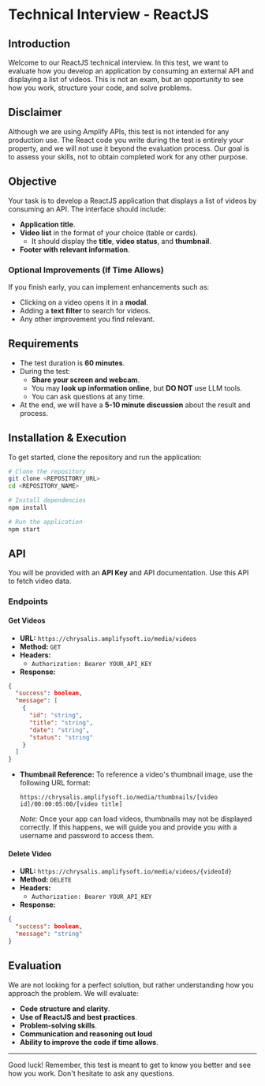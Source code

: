 # Technical Interview - ReactJS

## Introduction

Welcome to our ReactJS technical interview. In this test, we want to evaluate how you develop an application by consuming an external API and displaying a list of videos. This is not an exam, but an opportunity to see how you work, structure your code, and solve problems.

## Disclaimer

Although we are using Amplify APIs, this test is not intended for any production use. The React code you write during the test is entirely your property, and we will not use it beyond the evaluation process. Our goal is to assess your skills, not to obtain completed work for any other purpose.

## Objective

Your task is to develop a ReactJS application that displays a list of videos by consuming an API. The interface should include:

- **Application title**.
- **Video list** in the format of your choice (table or cards).
  - It should display the **title**, **video status**, and **thumbnail**.
- **Footer with relevant information**.

### Optional Improvements (If Time Allows)

If you finish early, you can implement enhancements such as:

- Clicking on a video opens it in a **modal**.
- Adding a **text filter** to search for videos.
- Any other improvement you find relevant.

## Requirements

- The test duration is **60 minutes**.
- During the test:
  - **Share your screen and webcam**.
  - You may **look up information online**, but **DO NOT** use LLM tools.
  - You can ask questions at any time.
- At the end, we will have a **5-10 minute discussion** about the result and process.

## Installation & Execution

To get started, clone the repository and run the application:

```bash
# Clone the repository
git clone <REPOSITORY_URL>
cd <REPOSITORY_NAME>

# Install dependencies
npm install

# Run the application
npm start
```

## API

You will be provided with an **API Key** and API documentation. Use this API to fetch video data.

### Endpoints

#### Get Videos

- **URL:** `https://chrysalis.amplifysoft.io/media/videos`
- **Method:** `GET`
- **Headers:**
  - `Authorization: Bearer YOUR_API_KEY`
- **Response:**

```json
{
  "success": boolean,
  "message": [
    {
      "id": "string",
      "title": "string",
      "date": "string",
      "status": "string"
    }
  ]
}
```

- **Thumbnail Reference:** To reference a video's thumbnail image, use the following URL format:
  ```
  https://chrysalis.amplifysoft.io/media/thumbnails/[video id]/00:00:05:00/[video title]
  ```
  *Note:* Once your app can load videos, thumbnails may not be displayed correctly. If this happens, we will guide you and provide you with a username and password to access them.

#### Delete Video

- **URL:** `https://chrysalis.amplifysoft.io/media/videos/{videoId}`
- **Method:** `DELETE`
- **Headers:**
  - `Authorization: Bearer YOUR_API_KEY`
- **Response:**

```json
{
  "success": boolean,
  "message": "string"
}
```

## Evaluation

We are not looking for a perfect solution, but rather understanding how you approach the problem. We will evaluate:

- **Code structure and clarity**.
- **Use of ReactJS and best practices**.
- **Problem-solving skills**.
- **Communication and reasoning out loud**
- **Ability to improve the code if time allows**.

---

Good luck! Remember, this test is meant to get to know you better and see how you work. Don't hesitate to ask any questions.


